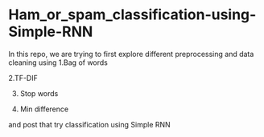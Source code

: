 # Ham_or_spam_classification-using-Simple-RNN
In this repo, we are trying to first explore different preprocessing and data cleaning using
1.Bag of words

2.TF-DIF

3. Stop words

4. Min difference


and post that try classification using Simple RNN
